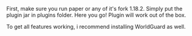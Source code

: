 First, make sure you run paper or any of it's fork 1.18.2.
Simply put the plugin jar in plugins folder.
Here you go! Plugin will work out of the box.

To get all features working, i recommend installing WorldGuard as well.
